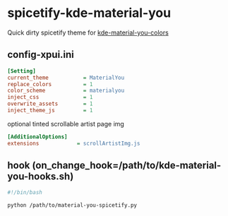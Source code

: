 # spicetify-kde-material-you

Quick dirty spicetify theme for [kde-material-you-colors](https://github.com/luisbocanegra/kde-material-you-colors)

## config-xpui.ini

```ini
[Setting]
current_theme           = MaterialYou
replace_colors          = 1
color_scheme            = materialyou
inject_css              = 1
overwrite_assets        = 1
inject_theme_js         = 1
```

optional tinted scrollable artist page img

```ini
[AdditionalOptions]
extensions            = scrollArtistImg.js
```

## hook (on_change_hook=/path/to/kde-material-you-hooks.sh)

```sh
#!/bin/bash

python /path/to/material-you-spicetify.py
```
